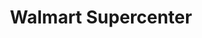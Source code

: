 ---
title: "Walmart Supercenter"
url: /austin/walmart-supercenter-north-interstate-highway-35-service-road/
shop: supermarket
---